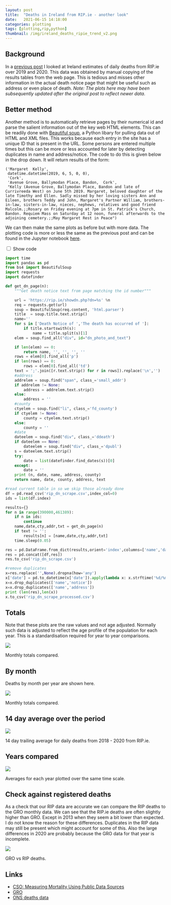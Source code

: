 ```yaml
---
layout: post
title:  "Deaths in Ireland from RIP.ie - another look"
date:   2021-06-15 14:18:00
categories: plotting
tags: [plotting,rip,python]
thumbnail: /img/ireland_deaths_ripie_trend_v2.png
---
```


## Background

In a [previous post](/plotting/ireland-ripie-deaths) I looked at Ireland estimates of daily deaths from RIP.ie over 2019 and 2020. This data was obtained by manual copying of the results tables from the web page. This is tedious and misses other information in the actual death notice page that might be useful such as address or even place of death. *Note: The plots here may have been subsequently updated after the original post to reflect newer data.*

## Better method

Another method is to automatically retrieve pages by their numerical id and parse the salient information out of the key web HTML elements. This can be readily done with [Beautiful soup](https://www.crummy.com/software/BeautifulSoup/bs4/doc/), a Python libary for pulling data out of HTML and XML files. This works because each entry in the site has a unique ID that is present in the URL. Some persons are entered multiple times but this can be more or less accounted for later by detecting duplicates in name and address/notice. The code to do this is given below in the drop down. It will return results of the form:

```
('Margaret  Kelly',
 datetime.datetime(2019, 6, 5, 0, 0),
 'Cork',
 'Avenue Grove, Ballymodan Place, Bandon,  Cork',
 "Kelly (Avenue Grove, Ballymodan Place, Bandon and late of Currivreeda West) on June 5th 2019. Margaret, beloved daughter of the late Timothy and Ellen. Sadly missed by her loving sisters Ann and Eileen, brothers Teddy and John, Margaret's Partner William, brothers-in-law, sisters-in-law, nieces, nephews, relatives and good friend Malcolm.;;Rosary on Friday evening at 7pm in St. Patrick's Church, Bandon. Requiem Mass on Saturday at 12 noon, funeral afterwards to the adjoining cemetery.;;May Margaret Rest in Peace")
 ```

We can then make the same plots as before but with more data. The plotting code is more or less the same as the previous post and can be found in the Jupyter notebook [here](https://github.com/dmnfarrell/teaching/blob/master/misc/ireland_rip_deaths2.ipynb).

<div class="wrap-collabsible">
<input id="collapsible1" class="toggle" type="checkbox">
<label for="collapsible1" class="lbl-toggle">Show code</label><div class="collapsible-content">
<div class="content-inner" markdown="1">

```python
import time
import pandas as pd
from bs4 import BeautifulSoup
import requests
import datefinder

def get_dn_page(n):
    """Get death notice text from page matching the id number"""

    url = 'https://rip.ie/showdn.php?dn=%s' %n
    req = requests.get(url)
    soup = BeautifulSoup(req.content, 'html.parser')
    title  = soup.title.text.strip()
    name=''    
    for s in ['Death Notice of ','The death has occurred of ']:
        if title.startswith(s):
            name = title.split(s)[1]   
    elem = soup.find_all("div", id="dn_photo_and_text")

    if len(elem) == 0:
        return name, '', '', '', ''
    rows = elem[0].find_all('p')
    if len(rows) == 0:
        rows = elem[0].find_all('td')
    text = ';'.join([r.text.strip() for r in rows]).replace('\n','')
    #address
    addrelem = soup.find("span", class_='small_addr')
    if addrelem != None:
        address = addrelem.text.strip()
    else:
        address = ''
    #county  
    ctyelem = soup.find("li", class_='fd_county')
    if ctyelem != None:
        county = ctyelem.text.strip()
    else:
        county = ''
    #date
    dateelem = soup.find("div", class_='ddeath')
    if dateelem == None:
        dateelem = soup.find("div", class_='dpubl')
    s = dateelem.text.strip()
    try:
        date = list(datefinder.find_dates(s))[0]
    except:
        date = ''
    print (n, date, name, address, county)
    return name, date, county, address, text

#read current table in so we skip those already done
df = pd.read_csv('rip_dn_scrape.csv',index_col=0)
ids = list(df.index)

results={}
for n in range(390000,461389):
    if n in ids:
        continue
    name,date,cty,addr,txt = get_dn_page(n)
    if text != '':
        results[n] = [name,date,cty,addr,txt]
    time.sleep(0.05)

res = pd.DataFrame.from_dict(results,orient='index',columns=['name','date','county','address','notice'])
res = pd.concat([df,res])
res.to_csv('rip_dn_scrape.csv')

#remove duplicates
x=res.replace('',None).dropna(how='any')
x['date'] = pd.to_datetime(x['date']).apply(lambda x: x.strftime('%d/%m/%Y'))
x=x.drop_duplicates(['name','notice'])
x=x.drop_duplicates(['name','address'])
print (len(res),len(x))
x.to_csv('rip_dn_scrape_processed.csv')
```
</div>
</div>
</div>

## Totals

 Note that these plots are the raw values and not age adjusted. Normally such data is adjusted to reflect the age profile of the population for each year. This is a standardisation required for year to year comparisons.

<div style="width: auto;">
 <a href="/img/ireland_deaths_ripie_summary_v2.png"> <img class="small-scaled" src="/img/ireland_deaths_ripie_summary_v2.png"></a>  
   <p class="caption">Monthly totals compared.</p>
</div>

## By month

Deaths by month per year are shown here.

<div style="width: auto;">
 <a href="/img/ireland_deaths_ripie_bymonth_v2.png"> <img class="scaled" src="/img/ireland_deaths_ripie_bymonth_v2.png"></a>  
   <p class="caption">Monthly totals compared.</p>
</div>

## 14 day average over the period

<div style="width: auto;">
 <a href="/img/ireland_deaths_ripie_trend_v2.png"> <img class="scaled" src="/img/ireland_deaths_ripie_trend_v2.png"></a>  
   <p class="caption">14 day trailing average for daily deaths from 2018 - 2020 from RIP.ie.</p>
</div>

## Years compared

<div style="width: auto;">
 <a href="/img/ireland_deaths_ripie_compared_mean_v2.png"> <img class="scaled" src="/img/ireland_deaths_ripie_compared_mean_v2.png"></a>  
   <p class="caption">Averages for each year plotted over the same time scale.</p>
</div>

## Check against registered deaths

As a check that our RIP data are accurate we can compare the RIP deaths to the GRO monthly data. We can see that the RIP.ie deaths are often slightly higher than GRO. Except in 2013 when they seem a bit lower than expected. I do not know the reason for these differences. Duplicates in the RIP data may still be present which might account for some of this. Also the large differences in 2020 are probably because the GRO data for that year is incomplete.

<div style="width: auto;">
 <a href="/img/ireland_deaths_gro_vs_ripie.png"> <img class="scaled" src="/img/ireland_deaths_gro_vs_ripie.png"></a>  
   <p class="caption">GRO vs RIP deaths.</p>
</div>

## Links

* [CSO: Measuring Mortality Using Public Data Sources](https://www.cso.ie/en/releasesandpublications/br/b-mpds/measuringmortalityusingpublicdatasources/)
* [GRO](https://www.gov.ie/en/service/49c66f-registering-a-death-in-ireland/)
* [ONS deaths data](https://www.ons.gov.uk/peoplepopulationandcommunity/birthsdeathsandmarriages/deaths)
